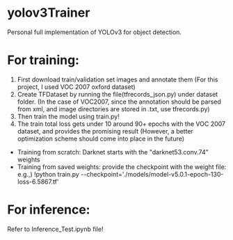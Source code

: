 # yolov3Trainer


Personal full implementation of YOLOv3 for object detection.

# For training:
1. First download train/validation set images and annotate them
(For this project, I used VOC 2007 oxford dataset)
2. Create TFDataset by running the file(tfrecords_json.py) under dataset folder.
(In the case of VOC2007, since the annotation should be parsed from xml, and image directories are stored in .txt, use tfrecords.py)
3. Then train the model using train.py!
4. The train total loss gets under 10 around 90+ epochs with the VOC 2007 dataset, and provides the promising result (However, a better optimization scheme should come into place in the future)
- Training from scratch: Darknet starts with the "darknet53.conv.74" weights
- Training from saved weights: provide the checkpoint with the weight file:
e.g.,) !python train.py --checkpoint='./models/model-v5.0.1-epoch-130-loss-6.5867.tf'


# For inference:
Refer to Inference_Test.ipynb file!
